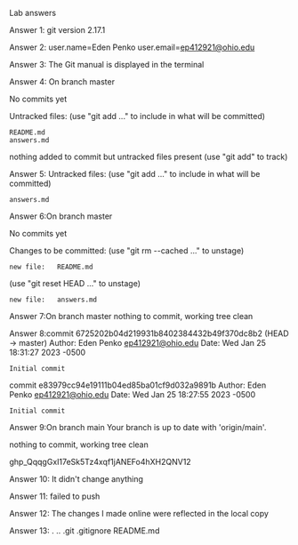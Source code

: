 Lab answers

Answer 1: git version 2.17.1

Answer 2: user.name=Eden Penko
          user.email=ep412921@ohio.edu

Answer 3: The Git manual is displayed in the terminal

Answer 4: On branch master

No commits yet

Untracked files:
  (use "git add <file>..." to include in what will be committed)

	README.md
	answers.md

nothing added to commit but untracked files present (use "git add" to track)

Answer 5:
Untracked files:
  (use "git add <file>..." to include in what will be committed)

	answers.md

Answer 6:On branch master

No commits yet

Changes to be committed:
  (use "git rm --cached <file>..." to unstage)

	new file:   README.md
 (use "git reset HEAD <file>..." to unstage)

	new file:   answers.md

Answer 7:On branch master
nothing to commit, working tree clean

Answer 8:commit 6725202b04d219931b8402384432b49f370dc8b2 (HEAD -> master)
Author: Eden Penko <ep412921@ohio.edu>
Date:   Wed Jan 25 18:31:27 2023 -0500

    Initial commit

commit e83979cc94e19111b04ed85ba01cf9d032a9891b
Author: Eden Penko <ep412921@ohio.edu>
Date:   Wed Jan 25 18:27:55 2023 -0500

    Initial commit

Answer 9:On branch main
Your branch is up to date with 'origin/main'.

nothing to commit, working tree clean

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

Answer 10: It didn't change anything

Answer 11: failed to push

Answer 12: The changes I made online were reflected in the local copy

Answer 13: .  ..  .git  .gitignore  README.md




